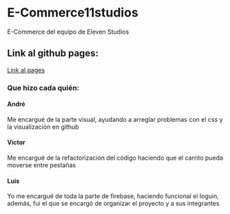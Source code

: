 # E-Commerce11studios
E-Commerce del equipo de Eleven Studios 

## Link al github pages: 

[Link al pages](https://yiztino.github.io/E-Commerce11studios/)

### Que hizo cada quién:

#### André 
Me encargué de la parte visual, ayudando a arreglar problemas con el css y la visualización en github
#### Víctor
Me encargué de la refactorización del código haciendo que el carrito pueda moverse entre pestañas
#### Luis
Yo me encargué de toda la parte de firebase, haciendo funcional el loguin, además, fui el que se encargó de organizar el proyecto y a sus integrantes
